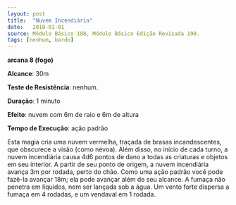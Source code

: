 ```yaml
---
layout: post
title:  "Nuvem Incendiária"
date:   2018-01-01
source: Módulo Básico 188, Módulo Básico Edição Revisada 198.
tags: [nenhum, bardo]
---
```


**arcana 8 (fogo)**

**Alcance**: 30m

**Teste de Resistência**: nenhum.

**Duração**: 1 minuto

**Efeito**: nuvem com 6m de raio e 6m de altura

**Tempo de Execução**: ação padrão

Esta magia cria uma nuvem vermelha, traçada de brasas incandescentes, que obscurece a visão (como névoa). Além disso, no início de cada turno, a nuvem incendiária causa 4d6 pontos de dano a todas as criaturas e objetos em seu interior.
A partir de seu ponto de origem, a nuvem incendiária avança 3m por rodada, perto do chão. Como uma ação padrão você pode fazê-la avançar 18m; ela pode avançar além de seu alcance. A fumaça não penetra em líquidos, nem ser lançada sob a água.
Um vento forte dispersa a fumaça em 4 rodadas, e um vendaval em 1 rodada.
